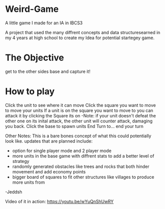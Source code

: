 # Weird-Game
A little game I made for an IA in IBCS3

A project that used the many diffrent concepts and data structuresearned in my 4 years at high school to create my Idea for potential startegey game.

# The Objective #
get to the other sides base and capture it!
  
# How to play #
Click the unit to see where it can move
Click the square you want to move to move your units
If a unit is on the square you want to move to you can attack it by clicking the Square its on
  -Note: if your unit doesn't defeat the other one on its inital attack, the other unit will counter attack, damaging you back.
Click the base to spawn units
End Turn to... end your turn

Other Notes:
This is a bare bones concept of what this could potentially look like.
updates that are planned include: 
  - option for single player mode and 2 player mode
  - more units in the base game with diffrent stats to add a better level of strategy
  - randomly generated obstacles like trees and rocks that both hinder movement and add economy points 
  - bigger board of squares to fit other structures like villages to produce more units from

-Jeddsh

Video of it in action: https://youtu.be/wYuQnShUwRY
